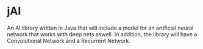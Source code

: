 # jAI
An AI library written in Java that will include a model for an artificial neural network that works with deep nets aswell. In addition, the library will have a Convolutional Network and a Recurrent Network.
